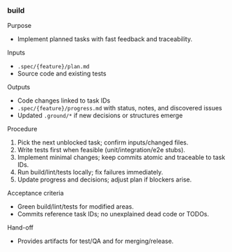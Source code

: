 ### build

Purpose

- Implement planned tasks with fast feedback and traceability.

Inputs

- `.spec/{feature}/plan.md`
- Source code and existing tests

Outputs

- Code changes linked to task IDs
- `.spec/{feature}/progress.md` with status, notes, and discovered issues
- Updated `.ground/*` if new decisions or structures emerge

Procedure

1. Pick the next unblocked task; confirm inputs/changed files.
2. Write tests first when feasible (unit/integration/e2e stubs).
3. Implement minimal changes; keep commits atomic and traceable to task IDs.
4. Run build/lint/tests locally; fix failures immediately.
5. Update progress and decisions; adjust plan if blockers arise.

Acceptance criteria

- Green build/lint/tests for modified areas.
- Commits reference task IDs; no unexplained dead code or TODOs.

Hand-off

- Provides artifacts for test/QA and for merging/release.
